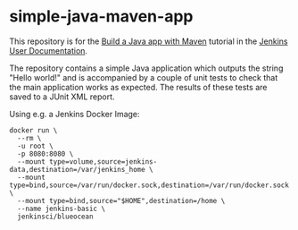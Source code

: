 # simple-java-maven-app

This repository is for the
[Build a Java app with Maven](https://jenkins.io/doc/tutorials/build-a-java-app-with-maven/)
tutorial in the [Jenkins User Documentation](https://jenkins.io/doc/).

The repository contains a simple Java application which outputs the string
"Hello world!" and is accompanied by a couple of unit tests to check that the
main application works as expected. The results of these tests are saved to a
JUnit XML report.



Using e.g. a Jenkins Docker Image:
```
docker run \
  --rm \
  -u root \
  -p 8080:8080 \
  --mount type=volume,source=jenkins-data,destination=/var/jenkins_home \
  --mount type=bind,source=/var/run/docker.sock,destination=/var/run/docker.sock \
  --mount type=bind,source="$HOME",destination=/home \
  --name jenkins-basic \
  jenkinsci/blueocean
```

